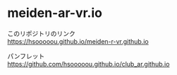 # meiden-ar-vr.io

このリポジトリのリンク<br>
https://hsooooou.github.io/meiden-r-vr.github.io<br>


パンフレット<br>
https://github.com/hsooooou.github.io/club_ar.github.io
